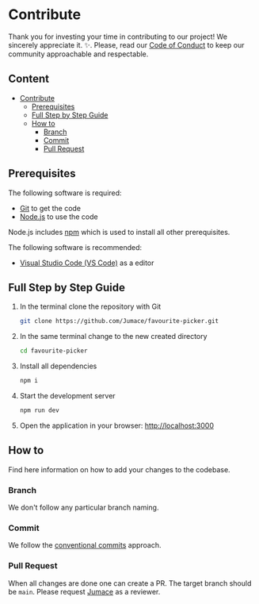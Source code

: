 # Contribute


Thank you for investing your time in contributing to our project! We sincerely appreciate it. :sparkles:.
Please, read our [Code of Conduct](./CODE_OF_CONDUCT.md) to keep our community approachable and respectable.

## Content <!-- omit in toc -->

- [Contribute](#contribute)
  - [Prerequisites](#prerequisites)
  - [Full Step by Step Guide](#full-step-by-step-guide)
  - [How to](#how-to)
    - [Branch](#branch)
    - [Commit](#commit)
    - [Pull Request](#pull-request)

## Prerequisites

The following software is required:

- [Git](https://git-scm.com/) to get the code
- [Node.js](https://nodejs.org/en) to use the code

Node.js includes [npm](https://www.npmjs.com/) which is used to install all other prerequisites.

The following software is recommended:

- [Visual Studio Code (VS Code)](https://code.visualstudio.com/) as a editor

## Full Step by Step Guide

1. In the terminal clone the repository with Git
    ```bash
    git clone https://github.com/Jumace/favourite-picker.git
    ```
2. In the same terminal change to the new created directory
    ```bash
    cd favourite-picker
    ```
3. Install all dependencies
    ```bash
    npm i
    ```
4. Start the development server
   ```bash
   npm run dev
   ```
5. Open the application in your browser: [http://localhost:3000](http://localhost:3000)

## How to

Find here information on how to add your changes to the codebase.

### Branch

We don't follow any particular branch naming.

### Commit

We follow the [conventional commits](https://www.conventionalcommits.org/en/v1.0.0/) approach.

### Pull Request

When all changes are done one can create a PR. The target branch should be `main`.
Please request [Jumace](https://github.com/Jumace) as a reviewer.